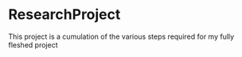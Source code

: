 # ResearchProject
This project is a cumulation of the various steps required for my fully fleshed project
